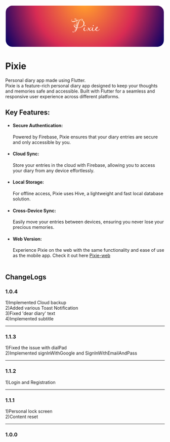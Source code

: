 ![Screenshot](assets/PixieNew.png)

# Pixie

Personal diary app made using Flutter. <br>
Pixie is a feature-rich personal diary app designed to keep your thoughts and memories safe and accessible. Built with Flutter for a seamless and responsive user experience across different platforms.

## Key Features:
* #### Secure Authentication:
  Powered by Firebase, Pixie ensures that your diary entries are secure and only accessible by you.
* #### Cloud Sync:
  Store your entries in the cloud with Firebase, allowing you to access your diary from any device effortlessly.
* #### Local Storage:
  For offline access, Pixie uses Hive, a lightweight and fast local database solution.
* #### Cross-Device Sync:
  Easily move your entries between devices, ensuring you never lose your precious memories.
* #### Web Version:
  Experience Pixie on the web with the same functionality and ease of use as the mobile app. Check it out here [Pixie-web](https://github.com/FrostyCake47/pixie-web/)
<br><br>

## ChangeLogs<br>

### 1.0.4<br>
1)Implemented Cloud backup <br>
2)Added various Toast Notification<br>
3)Fixed 'dear diary' text<br>
4)Implemented subtitle<br>

---------------------
### 1.1.3<br>
1)Fixed the issue with dialPad<br>
2)Implemented signInWithGoogle and SignInWithEmailAndPass<br>

--------------------
### 1.1.2<br>
1)Login and Registration<br>

--------------------
### 1.1.1<br>
1)Personal lock screen<br>
2)Content reset<br>

--------------------
### 1.0.0<br>
